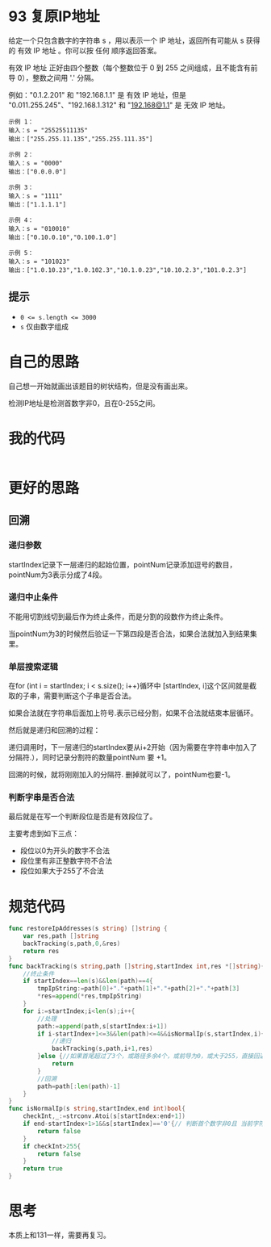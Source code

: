 # 93 复原IP地址

给定一个只包含数字的字符串 s ，用以表示一个 IP 地址，返回所有可能从 s 获得的 有效 IP 地址 。你可以按 任何 顺序返回答案。

有效 IP 地址 正好由四个整数（每个整数位于 0 到 255 之间组成，且不能含有前导 0），整数之间用 '.' 分隔。

例如："0.1.2.201" 和 "192.168.1.1" 是 有效 IP 地址，但是 "0.011.255.245"、"192.168.1.312" 和 "192.168@1.1" 是 无效 IP 地址。

```
示例 1：
输入：s = "25525511135"
输出：["255.255.11.135","255.255.111.35"]

示例 2：
输入：s = "0000"
输出：["0.0.0.0"]

示例 3：
输入：s = "1111"
输出：["1.1.1.1"]

示例 4：
输入：s = "010010"
输出：["0.10.0.10","0.100.1.0"]

示例 5：
输入：s = "101023"
输出：["1.0.10.23","1.0.102.3","10.1.0.23","10.10.2.3","101.0.2.3"]
```

## 提示

- `0 <= s.length <= 3000`
- `s` 仅由数字组成

# 自己的思路

自己想一开始就画出该题目的树状结构，但是没有画出来。

检测IP地址是检测首数字非0，且在0-255之间。

# 我的代码

```go

```

# 更好的思路

## 回溯

### 递归参数

startIndex记录下一层递归的起始位置，pointNum记录添加逗号的数目，pointNum为3表示分成了4段。

### 递归中止条件

不能用切割线切到最后作为终止条件，而是分割的段数作为终止条件。

当pointNum为3的时候然后验证一下第四段是否合法，如果合法就加入到结果集里。

### 单层搜索逻辑

在for (int i = startIndex; i < s.size(); i++)循环中 [startIndex, i]这个区间就是截取的子串，需要判断这个子串是否合法。

如果合法就在字符串后面加上符号.表示已经分割，如果不合法就结束本层循环。

然后就是递归和回溯的过程：

递归调用时，下一层递归的startIndex要从i+2开始（因为需要在字符串中加入了分隔符.），同时记录分割符的数量pointNum 要 +1。

回溯的时候，就将刚刚加入的分隔符. 删掉就可以了，pointNum也要-1。

### 判断字串是否合法

最后就是在写一个判断段位是否是有效段位了。

主要考虑到如下三点：

- 段位以0为开头的数字不合法
- 段位里有非正整数字符不合法
- 段位如果大于255了不合法



# 规范代码

```go
func restoreIpAddresses(s string) []string {
	var res,path []string
	backTracking(s,path,0,&res)
	return res
}
func backTracking(s string,path []string,startIndex int,res *[]string){
	//终止条件
	if startIndex==len(s)&&len(path)==4{
		tmpIpString:=path[0]+"."+path[1]+"."+path[2]+"."+path[3]
		*res=append(*res,tmpIpString)
	}
	for i:=startIndex;i<len(s);i++{
		//处理
		path:=append(path,s[startIndex:i+1])
		if i-startIndex+1<=3&&len(path)<=4&&isNormalIp(s,startIndex,i){
			//递归
			backTracking(s,path,i+1,res)
		}else {//如果首尾超过了3个，或路径多余4个，或前导为0，或大于255，直接回退
			return
		}
        //回溯
		path=path[:len(path)-1]
	}
}
func isNormalIp(s string,startIndex,end int)bool{
	checkInt,_:=strconv.Atoi(s[startIndex:end+1])
	if end-startIndex+1>1&&s[startIndex]=='0'{// 判断首个数字非0且 当前字符串满足长度大于0，第一个条件需要存在，否则无法获得0.0.0.0
		return false
	}
	if checkInt>255{
		return false
	}
	return true
}
```

# 思考

本质上和131一样，需要再复习。
